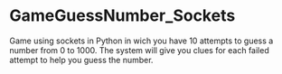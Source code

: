 # GameGuessNumber_Sockets
Game using sockets in Python in wich you have 10 attempts to guess a number from 0 to 1000. The system will give you clues for each failed attempt to help you guess the number.
